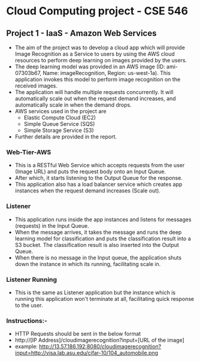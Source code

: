 # Cloud Computing project - CSE 546

## Project 1 - IaaS - Amazon Web Services

* The aim of the project was to develop a cloud app which will provide Image Recognition as a Service to users by using the AWS cloud resources to perform deep learning on images provided by the users.
* The deep learning model was provided in an AWS image (ID: ami-07303b67, Name: imageRecognition, Region: us-west-1a). This application invokes this model to perform image recognition on the received images.
* The application will handle multiple requests concurrently. It will automatically scale out when the request demand increases, and automatically scale in when the demand drops.
* AWS services used in the project are  
  * Elastic Compute Cloud (EC2)  
  * Simple Queue Service (SQS) 
  * Simple Storage Service (S3)
* Further details are provided in the report.

### Web-Tier-AWS
* This is a RESTful Web Service which accepts requests from the user (Image URL) and puts the request body onto an Input Queue.
* After which, it starts listening to the Output Queue for the response.
* This application also has a load balancer service which creates app instances when the request demand increases (Scale out).

### Listener
* This application runs inside the app instances and listens for messages (requests) in the Input Queue.
* When the message arrives, it takes the message and runs the deep learning model for classification and puts the classification result into a S3 bucket. The classification result is also inserted into the Output Queue.
* When there is no message in the Input queue, the application shuts down the instance in which its running, facilitating scale in.

### Listener Running
* This is the same as Listener application but the instance which is running this application won't terminate at all, facilitating quick response to the user.

### Instructions:-
* HTTP Requests should be sent in the below format
* http://[IP Address]/cloudimagerecognition?input=[URL of the image]
* example: http://13.57.186.192:8080/cloudimagerecognition?input=http://visa.lab.asu.edu/cifar-10/104_automobile.png

